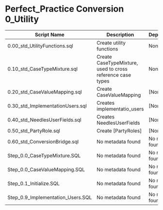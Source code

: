 # Perfect_Practice Conversion 0_Utility

| Script Name | Description | Dependencies |
|-------------|-------------|-------------|
| 0.00_std_UtilityFunctions.sql | Create utility functions | None |
| 0.10_std_CaseTypeMixture.sql | Create CaseTypeMixture, used to cross reference case types | None |
| 0.20_std_CaseValueMapping.sql | Create CaseValueMapping | [None] |
| 0.30_std_ImplementationUsers.sql | Creates implementatio_users | [None] |
| 0.40_std_NeedlesUserFields.sql | Creates NeedlesUserFields | [None] |
| 0.50_std_PartyRole.sql | Create [PartyRoles] | [None] |
| 0.60_std_ConversionBridge.sql | No metadata found | No metadata found |
| Step_0.0_CaseTypeMixture.SQL | No metadata found | No metadata found |
| Step_0.0_CaseValueMapping.SQL | No metadata found | No metadata found |
| Step_0.1_Initialize.SQL | No metadata found | No metadata found |
| Step_0.9_Implementation_Users.SQL | No metadata found | No metadata found |
